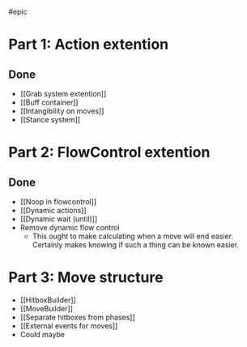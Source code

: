 #epic 

# Part 1: Action extention

## Done
- [[Grab system extention]]
- [[Buff container]]
- [[Intangibility on moves]]
- [[Stance system]]

# Part 2: FlowControl extention


## Done
- [[Noop in flowcontrol]]
- [[Dynamic actions]]
- [[Dynamic wait (until)]]
- Remove dynamic flow control
	- This ought to make calculating when a move will end easier. Certainly makes knowing if such a thing can be known easier.

# Part 3: Move structure
- [[HitboxBuilder]]
- [[MoveBuilder]]
- [[Separate hitboxes from phases]]
- [[External events for moves]]
- Could maybe
